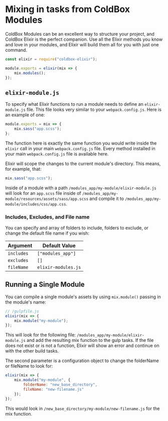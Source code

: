 # Mixing in tasks from ColdBox Modules

ColdBox Modules can be an excellent way to structure your project, and ColdBox Elixir is the perfect companion. Use all the Elixir methods you know and love in your modules, and Elixir will build them all for you with just one command.

```js
const elixir = require("coldbox-elixir");

module.exports = elixir(mix => {
    mix.modules();
});
```

## `elixir-module.js`

To specify what Elixir functions to run a module needs to define an `elixir-module.js` file. This file looks very similar to your `webpack.config.js`. Here is an example of one:

```js
module.exports = mix => {
    mix.sass("app.scss");
};
```

The function here is exactly the same function you would write inside the `elixir` call in your main `webpack.config.js` file. Every method installed in your main `webpack.config.js` file is available here.

Elixir will scope the changes to the current module's directory. This means, for example, that:

```js
mix.sass("app.scss");
```

Inside of a module with a path `/modules_app/my-module/elixir-module.js` will look for an `app.scss` file inside of `/modules_app/my-module/resources/assets/sass/app.scss` and compile it to `/modules_app/my-module/includes/css/app.css`.

### Includes, Excludes, and File name

You can specify and array of folders to include, folders to exclude, or change the default file name if you wish:

| Argument   | Default Value       |
| ---------- | ------------------- |
| `includes` | `["modules_app"]`   |
| `excludes` | `[]`                |
| `fileName` | `elixir-modules.js` |

## Running a Single Module

You can compile a single module's assets by using `mix.module()` passing in the module's name:

```js
// /gulpfile.js
elixir(mix => {
    mix.module("my-module");
});
```

This will look for the following file: `/modules_app/my-module/elixir-module.js` and add the resulting mix function to the gulp tasks. If the file does not exist or is not a function, Elixir will show an error and continue on with the other build tasks.

The second parameter is a configuration object to change the folderName or fileName to look for:

```js
elixir(mix => {
    mix.module("my-module", {
        folderName: "new_base_directory",
        fileName: "new-filename.js"
    });
});
```

This would look in `/new_base_directory/my-module/new-filename.js` for the mix function.
